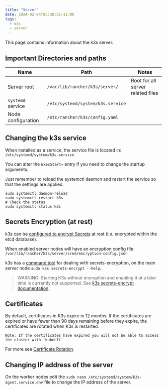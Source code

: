 ```yaml
---
title: "Server"
date: 2024-02-04T05:38:31+11:00
tags:
  - k3s
  - server
---
```


This page contains information about the k3s server.
<!--more-->

## Important Directories and paths

| Name        | Path                           | Notes                             |
|-------------|--------------------------------|-----------------------------------|
| Server root | `/var/lib/rancher/k3s/server/` | Root for all server related files |
| `systemd` service | `/etc/systemd/system/k3s.service` | |
| Node configuration | `/etc/rancher/k3s/config.yaml` |                                                             |


## Changing the k3s service

When installed as a service, the service file is located in: `/etc/systemd/system/k3s.service`

You can alter the `ExecStart=` entry if you need to change the startup arguments.

Just remember to reload the systemctl daemon and restart the service so that the settings are applied:

```shell
sudo systemctl daemon-reload
sudo systemctl restart k3s
# Check the status
sudo systemctl status k3s
```

## Secrets Encryption (at rest)

k3s can be [configured to encrypt Secrets](https://docs.k3s.io/security/secrets-encryption) at rest 
(i.e. encrypted within the etcd database).

When enabled server nodes will have an encryption config file: `/var/lib/rancher/k3s/server/cred/encryption-config.json`

k3s has a [command tool](https://docs.k3s.io/cli/secrets-encrypt) for dealing with secrets-encryption, 
on the main server node `sudo k3s secrets-encrypt --help`.

> WARNING: Starting K3s without encryption and enabling it at a later time is currently not supported.
> See [k3s secrets-encrypt documentation](https://docs.k3s.io/cli/secrets-encrypt).

## Certificates

By default, certificates in K3s expire in 12 months.
If the certificates are expired or have fewer than 90 days remaining before they expire, the certificates are rotated when K3s is restarted.

    Note: If the certificates have expired you will not be able to access the cluster with `kubeclt`

For more see [Certificate Rotation](https://docs.k3s.io/advanced#certificate-rotation).

## Changing IP address of the server

On the worker nodes edit the `sudo nano /etc/systemd/system/k3s-agent.service.env` file to change the IP address of the server.